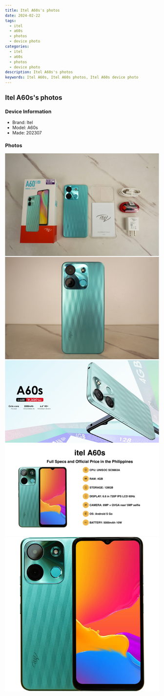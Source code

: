 ```yaml
---
title: Itel A60s's photos
date: 2024-02-22
tags: 
  - itel
  - a60s
  - photos
  - device photo
categories: 
  - itel
  - a60s
  - photos
  - device photo
description: Itel A60s's photos
keywords: Itel A60s, Itel A60s photos, Itel A60s device photo
---
```


## Itel A60s's photos

### Device Information

- Brand: Itel
- Model: A60s
- Made: 202307

### Photos

![/images/best-assets/devices/itel/itel-a60s/1.jpg](/images/best-assets/devices/itel/itel-a60s/1.jpg)
![/images/best-assets/devices/itel/itel-a60s/2.jpg](/images/best-assets/devices/itel/itel-a60s/2.jpg)
![/images/best-assets/devices/itel/itel-a60s/3.jpg](/images/best-assets/devices/itel/itel-a60s/3.jpg)
![/images/best-assets/devices/itel/itel-a60s/4.jpg](/images/best-assets/devices/itel/itel-a60s/4.jpg)
![/images/best-assets/devices/itel/itel-a60s/5.jpg](/images/best-assets/devices/itel/itel-a60s/5.jpg)
